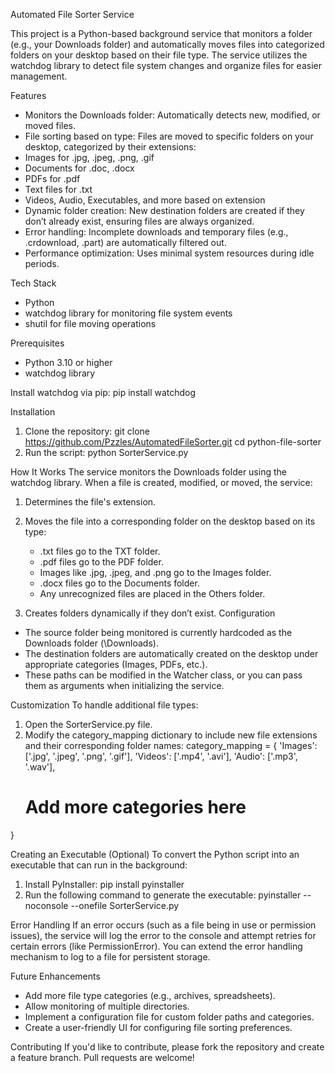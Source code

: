 Automated File Sorter Service

This project is a Python-based background service that monitors a folder (e.g., your Downloads folder) and automatically moves files into categorized folders on your desktop based on their file type. The service utilizes the watchdog library to detect file system changes and organize files for easier management.

Features
* Monitors the Downloads folder: Automatically detects new, modified, or moved files.
* File sorting based on type: Files are moved to specific folders on your desktop, categorized by their extensions:
 * Images for .jpg, .jpeg, .png, .gif
 *  Documents for .doc, .docx
 * PDFs for .pdf
 * Text files for .txt
 * Videos, Audio, Executables, and more based on extension
* Dynamic folder creation: New destination folders are created if they don’t already exist, ensuring files are always organized.
* Error handling: Incomplete downloads and temporary files (e.g., .crdownload, .part) are automatically filtered out.
* Performance optimization: Uses minimal system resources during idle periods.

Tech Stack
* Python
* watchdog library for monitoring file system events
* shutil for file moving operations

Prerequisites
* Python 3.10 or higher
* watchdog library

Install watchdog via pip:
pip install watchdog

Installation
1. Clone the repository: 
git clone https://github.com/Pzzles/AutomatedFileSorter.git
cd python-file-sorter
2. Run the script:
python SorterService.py

How It Works
The service monitors the Downloads folder using the watchdog library. When a file is created, modified, or moved, the service:

1. Determines the file's extension.
2. Moves the file into a corresponding folder on the desktop based on its type:
   * .txt files go to the TXT folder.
   * .pdf files go to the PDF folder.
   * Images like .jpg, .jpeg, and .png go to the Images folder.
   * .docx files go to the Documents folder.
   * Any unrecognized files are placed in the Others folder.

3. Creates folders dynamically if they don’t exist.
Configuration
 * The source folder being monitored is currently hardcoded as the Downloads folder (\Downloads).
 * The destination folders are automatically created on the desktop under appropriate categories (Images, PDFs, etc.).
 * These paths can be modified in the Watcher class, or you can pass them as arguments when initializing the service.

Customization
To handle additional file types:

 1. Open the SorterService.py file.
 2. Modify the category_mapping dictionary to include new file extensions and their corresponding folder names:
category_mapping = {
    'Images': ['.jpg', '.jpeg', '.png', '.gif'],
    'Videos': ['.mp4', '.avi'],
    'Audio': ['.mp3', '.wav'],
    # Add more categories here
}

Creating an Executable (Optional)
To convert the Python script into an executable that can run in the background:
 1. Install PyInstaller:
pip install pyinstaller
2. Run the following command to generate the executable:
pyinstaller --noconsole --onefile SorterService.py

Error Handling
If an error occurs (such as a file being in use or permission issues), the service will log the error to the console and attempt retries for certain errors (like PermissionError). You can extend the error handling mechanism to log to a file for persistent storage.

Future Enhancements
 * Add more file type categories (e.g., archives, spreadsheets).
 * Allow monitoring of multiple directories.
 * Implement a configuration file for custom folder paths and categories.
 * Create a user-friendly UI for configuring file sorting preferences.

Contributing
If you'd like to contribute, please fork the repository and create a feature branch. Pull requests are welcome!








